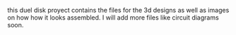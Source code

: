 this duel disk proyect contains the files for the 3d designs as well as images on how how it looks assembled.
I will add more files like circuit diagrams soon.
